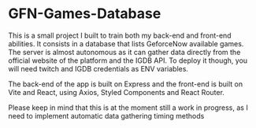 # GFN-Games-Database

This is a small project I built to train both my back-end and front-end abilities.
It consists in a database that lists GeforceNow available games.
The server is almost autonomous as it can gather data directly from the official website of the platform and the IGDB API. 
To deploy it though, you will need twitch and IGDB credentials as ENV variables.

The back-end of the app is built on Express and the front-end is built on Vite and React, using Axios, Styled Components and React Router.

Please keep in mind that this is at the moment still a work in progress, as I need to implement automatic data gathering timing methods